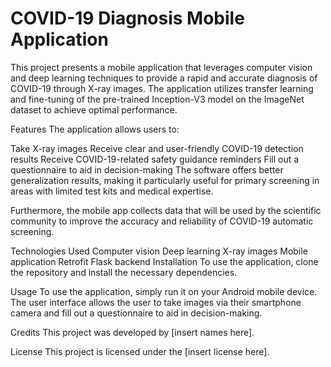 # COVID-19 Diagnosis Mobile Application
This project presents a mobile application that leverages computer vision and deep learning techniques to provide a rapid and accurate diagnosis of COVID-19 through X-ray images. The application utilizes transfer learning and fine-tuning of the pre-trained Inception-V3 model on the ImageNet dataset to achieve optimal performance.

Features
The application allows users to:

Take X-ray images
Receive clear and user-friendly COVID-19 detection results
Receive COVID-19-related safety guidance reminders
Fill out a questionnaire to aid in decision-making
The software offers better generalization results, making it particularly useful for primary screening in areas with limited test kits and medical expertise.

Furthermore, the mobile app collects data that will be used by the scientific community to improve the accuracy and reliability of COVID-19 automatic screening.

Technologies Used
Computer vision
Deep learning
X-ray images
Mobile application
Retrofit
Flask backend
Installation
To use the application, clone the repository and install the necessary dependencies.

Usage
To use the application, simply run it on your Android mobile device. The user interface allows the user to take images via their smartphone camera and fill out a questionnaire to aid in decision-making.

Credits
This project was developed by [insert names here].

License
This project is licensed under the [insert license here].
